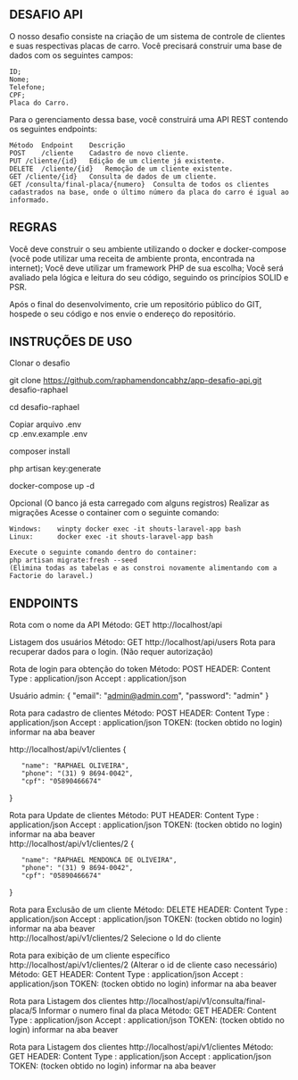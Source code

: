 
## DESAFIO API 

O nosso desafio consiste na criação de um sistema de controle de clientes e suas respectivas placas de carro.
Você precisará construir uma base de dados com os seguintes campos:

	ID;
	Nome;
	Telefone;
	CPF;
	Placa do Carro. 

Para o gerenciamento dessa base, você construirá uma API REST contendo os seguintes endpoints:

	Método	Endpoint	Descrição
	POST	/cliente	Cadastro de novo cliente. 
	PUT	/cliente/{id}	Edição de um cliente já existente.
	DELETE	/cliente/{id}	Remoção de um cliente existente.
	GET	/cliente/{id}	Consulta de dados de um cliente.
	GET	/consulta/final-placa/{numero}	Consulta de todos os clientes cadastrados na base, onde o último número da placa do carro é igual ao informado.


## REGRAS 

Você deve construir o seu ambiente utilizando o docker e docker-compose (você pode utilizar uma receita de ambiente pronta, encontrada na internet);
Você deve utilizar um framework PHP de sua escolha;
Você será avaliado pela lógica e leitura do seu código, seguindo os princípios SOLID e PSR.

Após o final do desenvolvimento, crie um repositório público do GIT, hospede o seu código e nos envie o endereço do repositório.


## INSTRUÇÕES DE USO  

Clonar o desafio

git clone https://github.com/raphamendoncabhz/app-desafio-api.git desafio-raphael

cd desafio-raphael

Copiar arquivo .env  
	cp .env.example .env

composer install

php artisan key:generate

docker-compose up -d


Opcional (O banco já esta carregado com alguns registros)
	Realizar as migrações
	Acesse o container com o seguinte comando: 

	Windows: 	winpty docker exec -it shouts-laravel-app bash
	Linux: 		docker exec -it shouts-laravel-app bash

	Execute o seguinte comando dentro do container:
	php artisan migrate:fresh --seed
	(Elimina todas as tabelas e as constroi novamente alimentando com a Factorie do laravel.)



## ENDPOINTS

Rota com o nome da API
Método: GET
http://localhost/api


Listagem dos usuários 
Método: GET
http://localhost/api/users
Rota para recuperar dados para o login. (Não requer autorização)


Rota de login para obtenção do token
Método: POST
HEADER: 
       Content Type  : application/json
       Accept        : application/json

Usuário admin:
{
       "email": "admin@admin.com",
       "password": "admin"
}



Rota para cadastro de clientes
Método: POST
HEADER: 
       Content Type  : application/json
       Accept        : application/json
TOKEN: (tocken obtido no login) informar na aba beaver       

http://localhost/api/v1/clientes 
{

       "name": "RAPHAEL OLIVEIRA",
       "phone": "(31) 9 8694-0042",
       "cpf": "05890466674"
}



Rota para Update de clientes
Método: PUT
HEADER: 
       Content Type  : application/json
       Accept        : application/json
TOKEN: (tocken obtido no login) informar na aba beaver  
http://localhost/api/v1/clientes/2
{

       "name": "RAPHAEL MENDONCA DE OLIVEIRA",
       "phone": "(31) 9 8694-0042",
       "cpf": "05890466674"
}



Rota para Exclusão de um cliente
Método: DELETE
HEADER: 
       Content Type  : application/json
       Accept        : application/json
TOKEN: (tocken obtido no login) informar na aba beaver  
http://localhost/api/v1/clientes/2 
Selecione o Id do cliente



Rota para exibição de um cliente específico
http://localhost/api/v1/clientes/2
(Alterar o id de cliente caso necessário)
Método: GET
HEADER: 
       Content Type  : application/json
       Accept        : application/json
TOKEN: (tocken obtido no login) informar na aba beaver  


Rota para Listagem dos clientes
http://localhost/api/v1/consulta/final-placa/5
Informar o numero final da placa
Método: GET
HEADER: 
       Content Type  : application/json
       Accept        : application/json
TOKEN: (tocken obtido no login) informar na aba beaver  



Rota para Listagem dos clientes
http://localhost/api/v1/clientes
Método: GET
HEADER: 
       Content Type  : application/json
       Accept        : application/json
TOKEN: (tocken obtido no login) informar na aba beaver  












